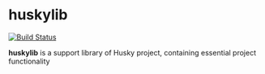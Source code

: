 # huskylib
[![Build Status](https://travis-ci.org/huskyproject/huskylib.svg?branch=master)](https://travis-ci.org/huskyproject/huskylib)

**huskylib** is a support library of Husky project, containing essential project functionality
